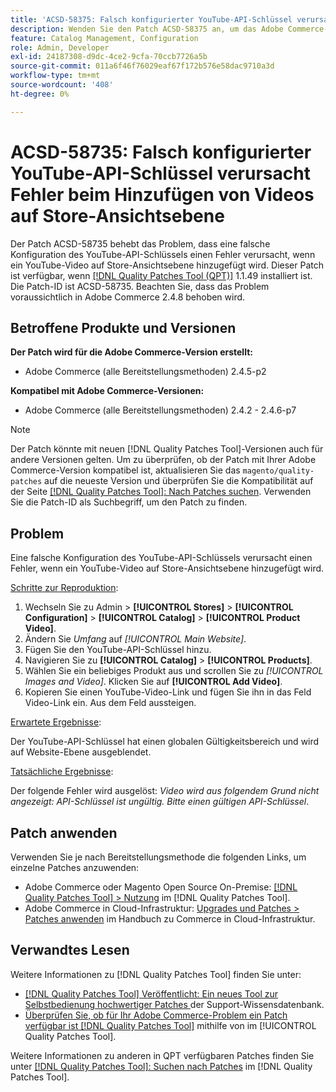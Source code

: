 ```yaml
---
title: 'ACSD-58375: Falsch konfigurierter YouTube-API-Schlüssel verursacht Fehler beim Hinzufügen von Videos auf Store-Ansichtsebene'
description: Wenden Sie den Patch ACSD-58375 an, um das Adobe Commerce-Problem zu beheben, bei dem eine falsche Konfiguration des YouTube-API-Schlüssels einen Fehler verursacht, wenn ein YouTube-Video auf Store-Ansichtsebene hinzugefügt wird.
feature: Catalog Management, Configuration
role: Admin, Developer
exl-id: 24187308-d9dc-4ce2-9cfa-70ccb7726a5b
source-git-commit: 011a6f46f76029eaf67f172b576e58dac9710a3d
workflow-type: tm+mt
source-wordcount: '408'
ht-degree: 0%

---
```


# ACSD-58735: Falsch konfigurierter YouTube-API-Schlüssel verursacht Fehler beim Hinzufügen von Videos auf Store-Ansichtsebene

Der Patch ACSD-58735 behebt das Problem, dass eine falsche Konfiguration des YouTube-API-Schlüssels einen Fehler verursacht, wenn ein YouTube-Video auf Store-Ansichtsebene hinzugefügt wird. Dieser Patch ist verfügbar, wenn [[!DNL Quality Patches Tool (QPT)]](https://experienceleague.adobe.com/de/docs/commerce-operations/tools/quality-patches-tool/quality-patches-tool-to-self-serve-quality-patches) 1.1.49 installiert ist. Die Patch-ID ist ACSD-58735. Beachten Sie, dass das Problem voraussichtlich in Adobe Commerce 2.4.8 behoben wird.

## Betroffene Produkte und Versionen

**Der Patch wird für die Adobe Commerce-Version erstellt:**

* Adobe Commerce (alle Bereitstellungsmethoden) 2.4.5-p2

**Kompatibel mit Adobe Commerce-Versionen:**

* Adobe Commerce (alle Bereitstellungsmethoden) 2.4.2 - 2.4.6-p7

>[!NOTE]
>
>Der Patch könnte mit neuen [!DNL Quality Patches Tool]-Versionen auch für andere Versionen gelten. Um zu überprüfen, ob der Patch mit Ihrer Adobe Commerce-Version kompatibel ist, aktualisieren Sie das `magento/quality-patches` auf die neueste Version und überprüfen Sie die Kompatibilität auf der Seite [[!DNL Quality Patches Tool]: Nach Patches suchen](https://experienceleague.adobe.com/tools/commerce-quality-patches/index.html?lang=de). Verwenden Sie die Patch-ID als Suchbegriff, um den Patch zu finden.

## Problem

Eine falsche Konfiguration des YouTube-API-Schlüssels verursacht einen Fehler, wenn ein YouTube-Video auf Store-Ansichtsebene hinzugefügt wird.

<u>Schritte zur Reproduktion</u>:

1. Wechseln Sie zu Admin > **[!UICONTROL Stores]** > **[!UICONTROL Configuration]** > **[!UICONTROL Catalog]** > **[!UICONTROL Product Video]**.
1. Ändern Sie *Umfang* auf *[!UICONTROL Main Website]*.
1. Fügen Sie den YouTube-API-Schlüssel hinzu.
1. Navigieren Sie zu **[!UICONTROL Catalog]** > **[!UICONTROL Products]**.
1. Wählen Sie ein beliebiges Produkt aus und scrollen Sie zu *[!UICONTROL Images and Video]*. Klicken Sie auf **[!UICONTROL Add Video]**.
1. Kopieren Sie einen YouTube-Video-Link und fügen Sie ihn in das Feld Video-Link ein. Aus dem Feld aussteigen.

<u>Erwartete Ergebnisse</u>:

Der YouTube-API-Schlüssel hat einen globalen Gültigkeitsbereich und wird auf Website-Ebene ausgeblendet.

<u>Tatsächliche Ergebnisse</u>:

Der folgende Fehler wird ausgelöst: *Video wird aus folgendem Grund nicht angezeigt: API-Schlüssel ist ungültig. Bitte einen gültigen API-Schlüssel*.

## Patch anwenden

Verwenden Sie je nach Bereitstellungsmethode die folgenden Links, um einzelne Patches anzuwenden:

* Adobe Commerce oder Magento Open Source On-Premise: [[!DNL Quality Patches Tool] > Nutzung](/help/tools/quality-patches-tool/usage.md) im [!DNL Quality Patches Tool].
* Adobe Commerce in Cloud-Infrastruktur: [Upgrades und Patches > Patches anwenden](https://experienceleague.adobe.com/docs/commerce-cloud-service/user-guide/develop/upgrade/apply-patches.html?lang=de) im Handbuch zu Commerce in Cloud-Infrastruktur.

## Verwandtes Lesen

Weitere Informationen zu [!DNL Quality Patches Tool] finden Sie unter:

* [[!DNL Quality Patches Tool] Veröffentlicht: Ein neues Tool zur Selbstbedienung hochwertiger Patches ](https://experienceleague.adobe.com/de/docs/commerce-operations/tools/quality-patches-tool/quality-patches-tool-to-self-serve-quality-patches) der Support-Wissensdatenbank.
* [Überprüfen Sie, ob für Ihr Adobe Commerce-Problem ein Patch verfügbar ist [!DNL Quality Patches Tool]](/help/tools/quality-patches-tool/patches-available-in-qpt/check-patch-for-magento-issue-with-magento-quality-patches.md) mithilfe von im [!UICONTROL Quality Patches Tool].


Weitere Informationen zu anderen in QPT verfügbaren Patches finden Sie unter [[!DNL Quality Patches Tool]: Suchen nach Patches](https://experienceleague.adobe.com/tools/commerce-quality-patches/index.html?lang=de) im [!DNL Quality Patches Tool].
